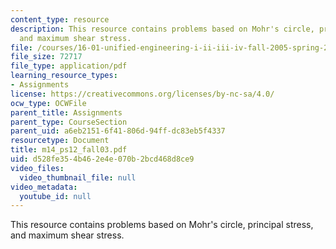 ```yaml
---
content_type: resource
description: This resource contains problems based on Mohr's circle, principal stress,
  and maximum shear stress.
file: /courses/16-01-unified-engineering-i-ii-iii-iv-fall-2005-spring-2006/d528fe354b462e4e070b2bcd468d8ce9_m14_ps12_fall03.pdf
file_size: 72717
file_type: application/pdf
learning_resource_types:
- Assignments
license: https://creativecommons.org/licenses/by-nc-sa/4.0/
ocw_type: OCWFile
parent_title: Assignments
parent_type: CourseSection
parent_uid: a6eb2151-6f41-806d-94ff-dc83eb5f4337
resourcetype: Document
title: m14_ps12_fall03.pdf
uid: d528fe35-4b46-2e4e-070b-2bcd468d8ce9
video_files:
  video_thumbnail_file: null
video_metadata:
  youtube_id: null
---
```

This resource contains problems based on Mohr's circle, principal stress, and maximum shear stress.